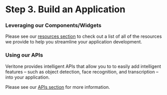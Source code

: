 # Step 3. Build an Application

### Leveraging our Components/Widgets

Please see our [resources section](/developer/applications/resources) to check out a list of all of the resources we provide to help you streamline your application development.

### Using our APIs

Veritone provides intelligent APIs that allow you to to easily add intelligent features – such as object detection, face recognition, and transcription – into your application.

Please see our [APIs section](/apis/) for more information.
